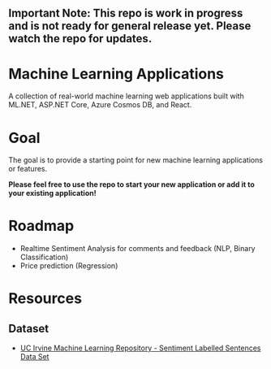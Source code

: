 ## Important Note: This repo is work in progress and is not ready for general release yet. Please watch the repo for updates.

# Machine Learning Applications
A collection of real-world machine learning web applications built with ML.NET, ASP.NET Core, Azure Cosmos DB, and React. 

# Goal
The goal is to provide a starting point for new machine learning applications or features. 

**Please feel free to use the repo to start your new application or add it to your existing application!**

# Roadmap
* Realtime Sentiment Analysis for comments and feedback (NLP, Binary Classification)
* Price prediction (Regression)
 
# Resources
## Dataset
* [UC Irvine Machine Learning Repository - Sentiment Labelled Sentences Data Set](https://archive.ics.uci.edu/ml/datasets/Sentiment+Labelled+Sentences)
